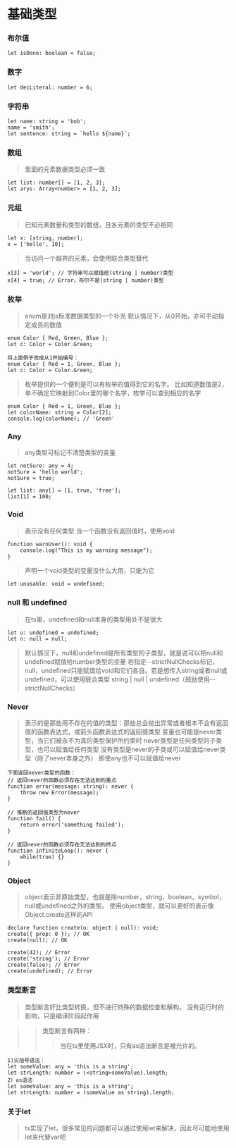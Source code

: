 # 基础类型
### 布尔值
```
let isDone: boolean = false;
```
### 数字
```
let decLiteral: number = 6;
```
### 字符串
```
let name: string = 'bob';
name = 'smith';
let sentence: string = `hello ${name}`;
```
### 数组
> 里面的元素数据类型必须一致
```
let list: number[] = [1, 2, 3];
let arys: Array<number> = [1, 2, 3];
```
### 元组
> 已知元素数量和类型的数组，且各元素的类型不必相同
```
let x: [string, number];
x = ['hello', 10];
```
> 当访问一个越界的元素，会使用联合类型替代
```
x[3] = 'world'; // 字符串可以赋值给(string | number)类型
x[4] = true; // Error，布尔不是(string | number)类型
```
### 枚举
> enum是对js标准数据类型的一个补充
> 默认情况下，从0开始，亦可手动指定成员的数值
```
enum Color { Red, Green, Blue };
let c: Color = Color.Green;

将上面例子改成从1开始编号：
enum Color { Red = 1, Green, Blue };
let c: Color = Color.Green;
```
> 枚举提供的一个便利是可以有枚举的值得到它的名字。
> 比如知道数值是2，单不确定它映射到Color里的哪个名字，枚举可以查到相应的名字
```
enum Color { Red = 1, Green, Blue };
let colorName: string = Color[2];
console.log(colorName); // 'Green'
```
### Any
> any类型可标记不清楚类型的变量
```
let notSure: any = 4;
notSure = 'hello world';
notSure = true;

let list: any[] = [1, true, 'free'];
list[1] = 100;
```
### Void
> 表示没有任何类型
> 当一个函数没有返回值时，使用void
```
function warnUser(): void {
    console.log("This is my warning message");
}
```
> 声明一个void类型的变量没什么大用，只能为它
```
let unusable: void = undefined;
```
### null 和 undefined
> 在ts里，undefined和null本身的类型用处不是很大
```
let u: undefined = undefined;
let n: null = null;
```
> 默认情况下，null和undefined是所有类型的子类型，就是说可以把null和undefined赋值给number类型的变量
> 若指定--strictNullChecks标记，null，undefined只能赋值给void和它们各自。若是想传入string或者null或undefined，可以使用联合类型 string | null | undefined（鼓励使用--strictNullChecks）
### Never
> 表示的是那些用不存在的值的类型：那些总会抛出异常或者根本不会有返回值的函数表达式，或箭头函数表达式的返回值类型
> 变量也可能是never类型，当它们被永不为真的类型保护所约束时
> never类型是任何类型的子类型，也可以赋值给任何类型
> 没有类型是never的子类或可以赋值给never类型（除了never本身之外）
> 即使any也不可以赋值给never
```
下面返回never类型的函数：
// 返回never的函数必须存在无法达到的重点
function error(message: string): never {
	throw new Error(message);
}

// 推断的返回值类型为never
function fail() {
	return error('something failed');
}

// 返回never的函数必须存在无法达到的终点
function infiniteLoop(): never {
	while(true) {}
}
```
### Object
> object表示非原始类型，也就是除number，string，boolean，symbol，null或undefined之外的类型。
> 使用object类型，就可以更好的表示像Object.create这样的API
```
declare function create(o: object | null): void;
create({ prop: 0 }); // OK
create(null); // OK

create(42); // Error
create('string'); // Error
create(false); // Error
create(undefined); // Error
```

### 类型断言
> 类型断言好比类型转换，但不进行特殊的数据检查和解构。
> 没有运行时的影响，只是编译阶段起作用

> > 类型断言有两种：
> >
> > > 当在ts里使用JSX时，只有as语法断言是被允许的。
```
1)尖括号语法：
let someValue: any = 'this is a string';
let strLength: number = (<string>someValue).length;
2）as语法
let someValue: any = 'this is a string';
let strLength: number = (someValue as string).length;
```

### 关于let
> ts实现了let，很多常见的问题都可以通过使用let来解决，因此尽可能地使用let来代替var吧